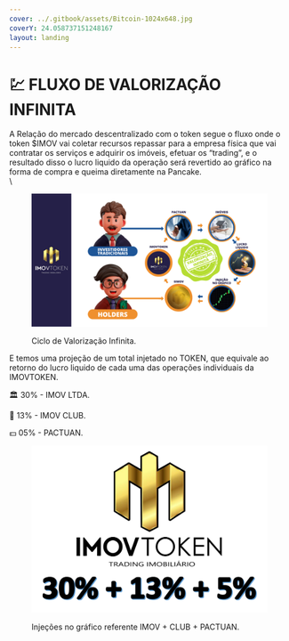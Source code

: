 ```yaml
---
cover: ../.gitbook/assets/Bitcoin-1024x648.jpg
coverY: 24.058737151248167
layout: landing
---
```


# 💹 FLUXO DE VALORIZAÇÃO INFINITA

A Relação do mercado descentralizado com o token segue o fluxo onde o token $IMOV vai coletar recursos repassar para a empresa física que vai contratar os serviços e adquirir os imóveis, efetuar os “trading”, e o resultado disso o lucro liquido da operação será revertido ao gráfico na forma de compra e queima diretamente na Pancake.\
\


<figure><img src="../.gitbook/assets/image (5).png" alt=""><figcaption><p>Ciclo de Valorização Infinita.</p></figcaption></figure>

E temos uma projeção de um total injetado no TOKEN, que equivale ao retorno do lucro liquido de cada uma das operações individuais da IMOVTOKEN.

&#x20;    🏛  30% - IMOV LTDA.

&#x20;    🎯 13% - IMOV CLUB.

&#x20;    💵 05% - PACTUAN.

&#x20;

<figure><img src="../.gitbook/assets/image.png" alt=""><figcaption><p>Injeções no gráfico referente IMOV + CLUB + PACTUAN.</p></figcaption></figure>

